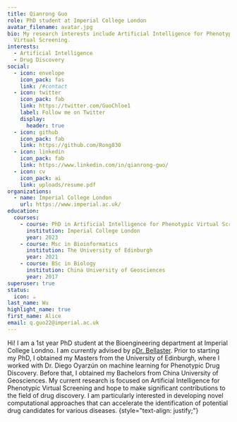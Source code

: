 ```yaml
---
title: Qianrong Guo
role: PhD student at Imperial College London
avatar_filename: avatar.jpg
bio: My research interests include Artificial Intelligence for Phenotypic
  Virtual Screening.
interests:
  - Artificial Intelligence
  - Drug Discovery
social:
  - icon: envelope
    icon_pack: fas
    link: /#contact
  - icon: twitter
    icon_pack: fab
    link: https://twitter.com/GuoChloe1
    label: Follow me on Twitter
    display:
      header: true
  - icon: github
    icon_pack: fab
    link: https://github.com/Rong830
  - icon: linkedin
    icon_pack: fab
    link: https://www.linkedin.com/in/qianrong-guo/
  - icon: cv
    icon_pack: ai
    link: uploads/resume.pdf
organizations:
  - name: Imperial College London
    url: https://www.imperial.ac.uk/
education:
  courses:
    - course: PhD in Artificial Intelligence for Phenotypic Virtual Screening
      institution: Imperial College London
      year: 2023
    - course: Msc in Bioinformatics
      institution: The University of Edinburgh
      year: 2021
    - course: BSc in Biology
      institution: China University of Geosciences
      year: 2017
superuser: true
status:
  icon: ☕️
last_name: Wu
highlight_name: true
first_name: Alice
email: q.guo22@imperial.ac.uk
---
```

Hi! I am a 1st year PhD student at the Bioengineering department at Imperial College Londno. I am currently advised by p[Dr. Bellaster](https://www.imperial.ac.uk/people/p.ballester). Prior to starting my PhD, I obtained my Masters from the University of Edinburgh, where I worked with Dr. Diego Oyarzún on machine learning for Phenotypic Drug Discovery. Before that, I obtained my Bachelors from China University of Geosciences. My current research is focused on Artificial Intelligence for Phenotypic Virtual Screening and hope to make significant contributions to the field of drug discovery. I am particularly interested in developing novel computational approaches that can accelerate the identification of potential drug candidates for various diseases.
{style="text-align: justify;"}